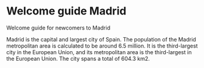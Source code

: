 # Welcome guide Madrid
Welcome guide for newcomers to Madrid

Madrid is the capital and largest city of Spain. The population of the Madrid metropolitan area is calculated to be around 6.5 million. It is the third-largest city in the European Union, and its metropolitan area is the third-largest in the European Union. The city spans a total of 604.3 km2.
